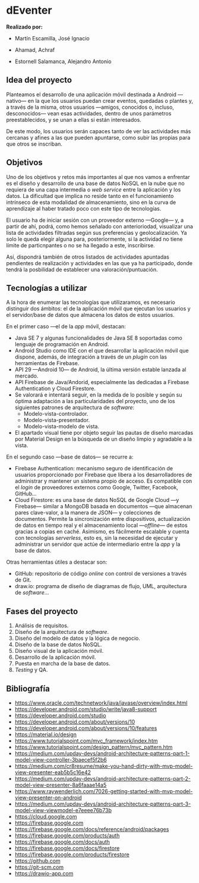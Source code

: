 # dEventer
**Realizado por:**

* Martín Escamilla, José Ignacio

* Ahamad, Achraf

* Estornell Salamanca, Alejandro Antonio

## Idea del proyecto
Planteamos el desarrollo de una aplicación móvil destinada a Android —nativo— en la que los usuarios puedan crear eventos, quedadas o plantes y, a través de la misma, otros usuarios —amigos, conocidos o, incluso, desconocidos— vean esas actividades, dentro de unos parámetros preestablecidos, y se unan a ellas si están interesados.

De este modo, los usuarios serán capaces tanto de ver las actividades más cercanas y afines a las que pueden apuntarse, como subir las propias para que otros se inscriban.

## Objetivos
Uno de los objetivos y retos más importantes al que nos vamos a enfrentar es el diseño y desarrollo de una base de datos NoSQL en la nube que no requiera de una capa intermedia o _web service_ entre la aplicación y los datos. La dificultad que implica no reside tanto en el funcionamiento intrínseco de esta modalidad de almacenamiento, sino en la curva de aprendizaje al haber tratado poco con este tipo de tecnologías.

El usuario ha de iniciar sesión con un proveedor externo —Google— y, a partir de ahí, podrá, como hemos señalado con anterioriodad, visualizar una lista de actividades filtradas según sus preferencias y geolocalización. Ya solo le queda elegir alguna para, posteriormente, si la actividad no tiene límite de particnpantes o no se ha llegado a este, inscribirse.

Así, dispondrá también de otros listados de actividades apuntadas pendientes de realización y actividades en las que ya ha participado, donde tendrá la posbilidad de establecer una valoración/puntuación.

## Tecnologías a utilizar
A la hora de enumerar las tecnologías que utilizaramos, es necesario distinguir dos ámbitos: el de la aplicación móvil que ejecutan los usuarios y el servidor/base de datos que almacena los datos de estos usuarios.

En el primer caso —el de la _app_ móvil, destacan:

* Java SE 7 y algunas funcionalidades de Java SE 8 soportadas como lenguaje de programación en Android.
* Android Studio como IDE con el que desarrollar la aplicación móvil que dispone, además, de integración a través de un _plugin_ con las herramientas de Firebase.
* API 29 —Android 10— de Android, la última versión estable lanzada al mercado.
* API Firebase de Java/Andorid, especialmente las dedicadas a Firebase Authentication y Cloud Firestore.
* Se valorará e intentará seguir, en la medida de lo posible y según su óptima adaptación a las particularidades del proyecto, uno de los siguientes patrones de arquitectura de _software_:
  * Modelo-vista-controlador.
  * Modelo-vista-presentador.
  * Modelo-vista-modelo de vista.
* El apartado visual tiene por objeto seguir las pautas de diseño marcadas por Material Design en la búsqueda de un diseño limpio y agradable a la vista.

En el segundo caso —base de datos— se recurre a:

* Firebase Authentication: mecanismo seguro de identificación de usuarios proporcionado por Firebase que libera a los desarrolladores de administrar y mantener un sistema propio de acceso. Es compatible con el _login_ de proveedores externos como Google, Twitter, Facebook, GitHub...
* Cloud Firestore: es una base de datos NoSQL de Google Cloud —y Firebase— similar a MongoDB basada en documentos —que almacenan pares clave-valor, a la manera de JSON— y colecciones de documentos. Permite la sincronización entre dispositivos, actualización de datos en tiempo real y el almacenamiento local —_offline_— de estos gracias a copias en caché. Asimismo, es fácilmente escalable y cuenta con tecnologías _serverless_, esto es, sin la necesidad de ejecutar y administrar un servidor que actúe de intermediario entre la _app_ y la base de datos.

Otras herramientas útiles a destacar son:

* GitHub: repositorio de código _online_ con control de versiones a través de Git.
* draw.io: programa de diseño de diagramas de flujo, UML, arquitectura de _software_...

## Fases del proyecto
1. Análisis de requisitos.
2. Diseño de la arquitectura de _software_.
3. Diseño del modelo de datos y la lógica de negocio.
4. Diseño de la base de datos NoSQL.
5. Diseño visual de la aplicación móvil.
6. Desarrollo de la aplicación móvil.
7. Puesta en marcha de la base de datos.
8. _Testing_ y QA.

## Bibliografía
* https://www.oracle.com/technetwork/java/javase/overview/index.html
* https://developer.android.com/studio/write/java8-support
* https://developer.android.com/studio
* https://developer.android.com/about/versions/10
* https://developer.android.com/about/versions/10/features
* https://material.io/design
* https://www.tutorialspoint.com/mvc_framework/index.htm
* https://www.tutorialspoint.com/design_pattern/mvc_pattern.htm
* https://medium.com/upday-devs/android-architecture-patterns-part-1-model-view-controller-3baecef5f2b6
* https://medium.com/cr8resume/make-you-hand-dirty-with-mvp-model-view-presenter-eab5b5c16e42
* https://medium.com/upday-devs/android-architecture-patterns-part-2-model-view-presenter-8a6faaae14a5
* https://www.raywenderlich.com/7026-getting-started-with-mvp-model-view-presenter-on-android
* https://medium.com/upday-devs/android-architecture-patterns-part-3-model-view-viewmodel-e7eeee76b73b
* https://cloud.google.com
* https://firebase.google.com
* https://firebase.google.com/docs/reference/android/packages
* https://firebase.google.com/products/auth
* https://firebase.google.com/docs/auth
* https://firebase.google.com/docs/firestore
* https://firebase.google.com/products/firestore
* https://github.com
* https://git-scm.com
* https://drawio-app.com
